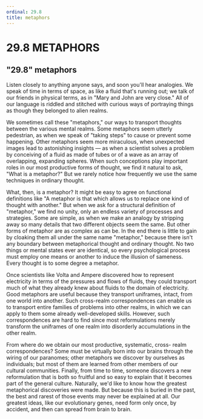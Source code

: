 ```yaml
---
ordinal: 29.8
title: metaphors
---
```


# 29.8 METAPHORS

<h2>"29.8" metaphors</h2>
Listen closely to anything anyone says, and soon you'll hear analogies. We speak of time in terms of space, as like a fluid that's running out; we talk of our friends in physical terms, as in "Mary and John are very close." All of our language is riddled and stitched with curious ways of portraying things as though they belonged to alien realms.

We sometimes call these "metaphors," our ways to transport thoughts between the various mental realms. Some metaphors seem utterly pedestrian, as when we speak of "taking steps" to cause or prevent some happening. Other metaphors seem more miraculous, when unexpected images lead to astonishing insights &mdash; as when a scientist solves a problem by conceiving of a fluid as made of tubes or of a wave as an array of overlapping, expanding spheres. When such conceptions play important roles in our most productive forms of thought, we find it natural to ask, "What is a metaphor?" But we rarely notice how frequently we use the same techniques in ordinary thought.

What, then, is a metaphor? It might be easy to agree on functional definitions like "A metaphor is that which allows us to replace one kind of thought with another." But when we ask for a structural definition of "metaphor," we find no unity, only an endless variety of processes and strategies. Some are simple, as when we make an analogy by stripping away so many details that two different objects seem the same. But other forms of metaphor are as complex as can be. In the end there is little to gain by cloaking them all under the same name "metaphor," because there isn't any boundary between metaphorical thought and ordinary thought. No two things or mental states ever are identical, so every psychological process must employ one means or another to induce the illusion of sameness. Every thought is to some degree a metaphor.

Once scientists like Volta and Ampere discovered how to represent electricity in terms of the pressures and flows of fluids, they could transport much of what they already knew about fluids to the domain of electricity. Good metaphors are useful because they transport uniframes, intact, from one world into another. Such cross-realm correspondences can enable us to transport entire families of problems into other realms, in which we can apply to them some already well-developed skills. However, such correspondences are hard to find since most reformulations merely transform the uniframes of one realm into disorderly accumulations in the other realm.

From where do we obtain our most productive, systematic, cross- realm correspondences? Some must be virtually born into our brains through the wiring of our paranomes; other metaphors we discover by ourselves as individuals; but most of them are learned from other members of our cultural communities. Finally, from time to time, someone discovers a new reformulation that is both so fruitful and so easy to explain that it becomes part of the general culture. Naturally, we'd like to know how the greatest metaphorical discoveries were made. But because this is buried in the past, the best and rarest of those events may never be explained at all. Our greatest ideas, like our evolutionary genes, need form only once, by accident, and then can spread from brain to brain.
